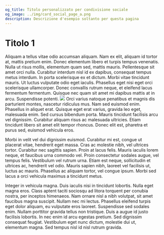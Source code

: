 ```yaml
---
og_title: Titolo personalizzato per condivisione sociale
og_image: ../img/card_social_page_a.png
description: Descrizione d'esempio soltanto per questa pagina
---
```


# Titolo 1

Aliquam a tellus vitae odio accumsan aliquam. Nam ex elit, aliquam id tortor at, mattis pretium enim. Donec elementum libero et turpis tempus venenatis. Nulla ut risus mollis, elementum quam sed, mattis mauris. Pellentesque sit amet orci nulla. Curabitur interdum nisl id ex dapibus, consequat tempus metus interdum. In porta scelerisque ex et dictum. Morbi vitae tincidunt mauris. Ut luctus vulputate odio eget iaculis. Phasellus eget nisi eget orci scelerisque ullamcorper. Donec convallis rutrum neque, et eleifend lacus fermentum fermentum. Quisque nec quam sit amet mi dapibus mattis at in arcu. Suspendisse potenti.
![](../img/card_social_page.png)
Orci varius natoque penatibus et magnis dis parturient montes, nascetur ridiculus mus. Nam sed euismod enim. Phasellus in aliquet erat. Quisque eget erat varius, gravida leo eget, malesuada enim. Sed cursus bibendum porta. Mauris tincidunt facilisis arcu vel dignissim. Curabitur aliquam risus ac malesuada ultricies. Etiam tincidunt libero sit amet elit tempor rhoncus. Donec elit est, pharetra et purus sed, euismod vehicula eros.

Morbi in velit vel dui dignissim euismod. Curabitur mi est, congue ut placerat vitae, hendrerit eget massa. Cras ac molestie nibh, vel ultrices tortor. Curabitur nec sagittis sapien. Proin at lacus felis. Mauris iaculis lorem neque, et faucibus urna commodo vel. Proin consectetur sodales augue, vel tempus felis. Vestibulum vel rutrum urna. Etiam est neque, sollicitudin et ultrices ac, hendrerit vel odio. Mauris sapien nibh, laoreet vel facilisis ut, luctus ac mauris. Phasellus ac aliquam tortor, vel congue ipsum. Morbi sed lacus a orci vehicula maximus a tincidunt metus.

Integer in vehicula magna. Duis iaculis nisi in tincidunt lobortis. Nulla eget magna eros. Class aptent taciti sociosqu ad litora torquent per conubia nostra, per inceptos himenaeos. Nam ornare nisl a nibh volutpat, sit amet faucibus magna suscipit. Nullam nec mi lectus. Phasellus eleifend turpis eget dolor aliquam, eu vulputate eros laoreet. Suspendisse sed sodales enim. Nullam porttitor gravida tellus non tristique. Duis a augue id justo facilisis lobortis. In nec enim id arcu egestas pretium. Sed dignissim consequat feugiat. Vestibulum eget nunc dictum, molestie dui ut, elementum magna. Sed tempus nisl id nisl rutrum gravida.
